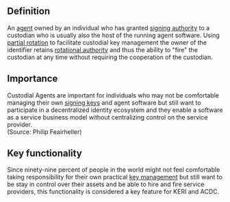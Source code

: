 ## Definition
An [agent](agent) owned by an individual who has granted [signing authority](signing-authority) to a custodian who is usually also the host of the running agent software. Using [partial rotation](partial-rotation) to facilitate custodial key management the owner of the identifier retains [rotational authority](rotation-authority) and thus the ability to "fire" the custodian at any time without requiring the cooperation of the custodian.

## Importance
Custodial Agents are important for individuals who may not be comfortable managing their own [signing keys](digital-signature) and agent software but still want to participate in a decentralized identity ecosystem and they enable a software as a service business model without centralizing control on the service provider.  
(Source: Philip Feairheller)

## Key functionality
Since ninety-nine percent of people in the world might not feel comfortable taking responsibility for their own practical [key management](key-management) but still want to be stay in control over their assets and be able to hire and fire service providers, this functionality is considered a key feature for KERI and ACDC.

